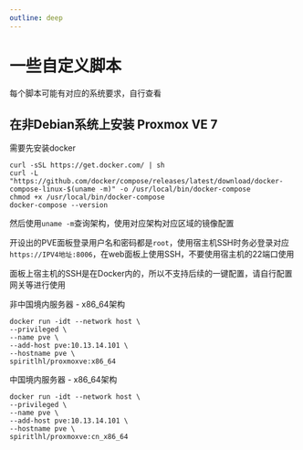 ```yaml
---
outline: deep
---
```


# 一些自定义脚本

每个脚本可能有对应的系统要求，自行查看

## 在非Debian系统上安装 Proxmox VE 7

需要先安装docker

```
curl -sSL https://get.docker.com/ | sh
curl -L "https://github.com/docker/compose/releases/latest/download/docker-compose-linux-$(uname -m)" -o /usr/local/bin/docker-compose
chmod +x /usr/local/bin/docker-compose
docker-compose --version
```

然后使用```uname -m```查询架构，使用对应架构对应区域的镜像配置

开设出的PVE面板登录用户名和密码都是```root```，使用宿主机SSH时务必登录对应```https://IPV4地址:8006```，在web面板上使用SSH，不要使用宿主机的22端口使用

面板上宿主机的SSH是在Docker内的，所以不支持后续的一键配置，请自行配置网关等进行使用

非中国境内服务器 - x86_64架构

```
docker run -idt --network host \
--privileged \
--name pve \
--add-host pve:10.13.14.101 \
--hostname pve \
spiritlhl/proxmoxve:x86_64
```

中国境内服务器 - x86_64架构

```
docker run -idt --network host \
--privileged \
--name pve \
--add-host pve:10.13.14.101 \
--hostname pve \
spiritlhl/proxmoxve:cn_x86_64
```
